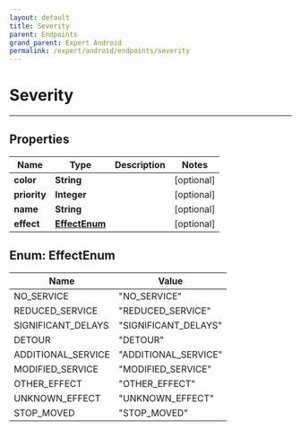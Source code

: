 ```yaml
---
layout: default
title: Severity
parent: Endpoints
grand_parent: Expert Android
permalink: /expert/android/endpoints/severity
---
```


# Severity

---

## Properties

| Name | Type | Description | Notes
| ------------ | ------------- | ------------- | -------------
**color** | **String** |  |  [optional]
**priority** | **Integer** |  |  [optional]
**name** | **String** |  |  [optional]
**effect** | [**EffectEnum**](#EffectEnum) |  |  [optional]


<a name="EffectEnum"></a>
## Enum: EffectEnum
| Name | Value
| ---- | -----
NO_SERVICE | &quot;NO_SERVICE&quot;
REDUCED_SERVICE | &quot;REDUCED_SERVICE&quot;
SIGNIFICANT_DELAYS | &quot;SIGNIFICANT_DELAYS&quot;
DETOUR | &quot;DETOUR&quot;
ADDITIONAL_SERVICE | &quot;ADDITIONAL_SERVICE&quot;
MODIFIED_SERVICE | &quot;MODIFIED_SERVICE&quot;
OTHER_EFFECT | &quot;OTHER_EFFECT&quot;
UNKNOWN_EFFECT | &quot;UNKNOWN_EFFECT&quot;
STOP_MOVED | &quot;STOP_MOVED&quot;



